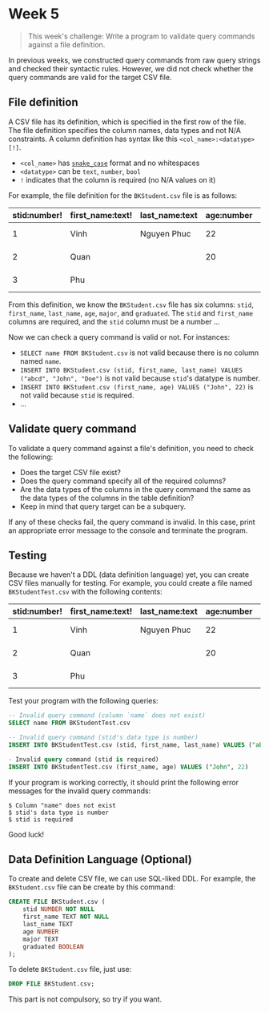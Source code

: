 # Week 5

> This week's challenge: Write a program to validate query commands against a file definition.

In previous weeks, we constructed query commands from raw query strings and checked their syntactic rules. However, we did not check whether the query commands are valid for the target CSV file.

## File definition

A CSV file has its definition, which is specified in the first row of the file. The file definition specifies the column names, data types and not N/A constraints. A column definition has syntax like this `<col_name>:<datatype>[!]`.

- `<col_name>` has [`snake_case`](https://en.wikipedia.org/wiki/Snake_case) format and no whitespaces
- `<datatype>` can be `text`, `number`, `bool`
- `!` indicates that the column is required (no N/A values on it)

For example, the file definition for the `BKStudent.csv` file is as follows:

| stid:number! | first_name:text! | last_name:text | age:number | major:text | graduated:bool
|---|---|---|--|--|--|
| 1 | Vinh | Nguyen Phuc | 22 | Computer Science | true |
| 2 | Quan |  | 20 | Computer Engineering | false |
| 3 | Phu  |  |  | Mechanical Engineering | true |

From this definition, we know the `BKStudent.csv` file has six columns: `stid`, `first_name`, `last_name`, `age`, `major`, and `graduated`. The `stid` and `first_name` columns are required, and the `stid` column must be a number ...

Now we can check a query command is valid or not. For instances:

- `SELECT name FROM BKStudent.csv` is not valid because there is no column named `name`.
- `INSERT INTO BKStudent.csv (stid, first_name, last_name) VALUES ("abcd", "John", "Doe")` is not valid because `stid`'s datatype is number.
- `INSERT INTO BKStudent.csv (first_name, age) VALUES ("John", 22)` is not valid because `stid` is required.
- ...

## Validate query command

To validate a query command against a file's definition, you need to check the following:

- Does the target CSV file exist?
- Does the query command specify all of the required columns?
- Are the data types of the columns in the query command the same as the data types of the columns in the table definition?
- Keep in mind that query target can be a subquery.

If any of these checks fail, the query command is invalid. In this case, print an appropriate error message to the console and terminate the program.

## Testing

Because we haven't a DDL (data definition language) yet, you can create CSV files manually for testing. For example, you could create a file named `BKStudentTest.csv` with the following contents:

| stid:number! | first_name:text! | last_name:text | age:number | major:text | graduated:bool
|---|---|---|---|--|--|
| 1 | Vinh | Nguyen Phuc | 22 | Computer Science | true |
| 2 | Quan |  | 20 | Computer Engineering | false |
| 3 | Phu  |  |  | Mechanical Engineering | true |

Test your program with the following queries:

```sql
-- Invalid query command (column `name` does not exist)
SELECT name FROM BKStudentTest.csv

-- Invalid query command (stid's data type is number)
INSERT INTO BKStudentTest.csv (stid, first_name, last_name) VALUES ("abcd", "John", "Doe")

- Invalid query command (stid is required)
INSERT INTO BKStudentTest.csv (first_name, age) VALUES ("John", 22)
```

If your program is working correctly, it should print the following error messages for the invalid query commands:

```
$ Column "name" does not exist
$ stid's data type is number
$ stid is required
```

Good luck!

## Data Definition Language (Optional)

To create and delete CSV file, we can use SQL-liked DDL. For example, the `BKStudent.csv` file can be create by this command:

```sql
CREATE FILE BKStudent.csv (
    stid NUMBER NOT NULL
    first_name TEXT NOT NULL
    last_name TEXT
    age NUMBER
    major TEXT
    graduated BOOLEAN
);
```

To delete `BKStudent.csv` file, just use:

```sql
DROP FILE BKStudent.csv;
```

This part is not compulsory, so try if you want.
